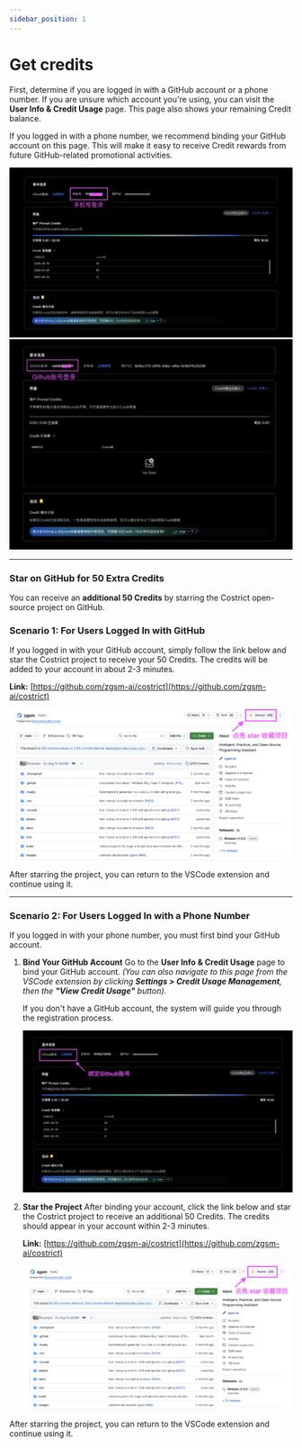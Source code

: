 ```yaml
---
sidebar_position: 1
---
```


# Get credits

First, determine if you are logged in with a GitHub account or a phone number. If you are unsure which account you're using, you can visit the **User Info & Credit Usage** page. This page also shows your remaining Credit balance.

If you logged in with a phone number, we recommend binding your GitHub account on this page. This will make it easy to receive Credit rewards from future GitHub-related promotional activities.

![alt text](img/image1.png)
![alt text](img/image2.png)

---

### Star on GitHub for 50 Extra Credits

You can receive an **additional 50 Credits** by starring the Costrict open-source project on GitHub.

### Scenario 1: For Users Logged In with GitHub

If you logged in with your GitHub account, simply follow the link below and star the Costrict project to receive your 50 Credits. The credits will be added to your account in about 2-3 minutes.

**Link:** [https://github.com/zgsm-ai/costrict](https://github.com/zgsm-ai/costrict)

![alt text](img/image3.png)

After starring the project, you can return to the VSCode extension and continue using it.

---

### Scenario 2: For Users Logged In with a Phone Number

If you logged in with your phone number, you must first bind your GitHub account.

1.  **Bind Your GitHub Account**
    Go to the **User Info & Credit Usage** page to bind your GitHub account. 
    *(You can also navigate to this page from the VSCode extension by clicking **Settings > Credit Usage Management**, then the **"View Credit Usage"** button).*

    If you don't have a GitHub account, the system will guide you through the registration process.

    ![alt text](img/image4.png)

2.  **Star the Project**
    After binding your account, click the link below and star the Costrict project to receive an additional 50 Credits. The credits should appear in your account within 2-3 minutes.

    **Link:** [https://github.com/zgsm-ai/costrict](https://github.com/zgsm-ai/costrict)

    ![alt text](img/image5.png)

After starring the project, you can return to the VSCode extension and continue using it.